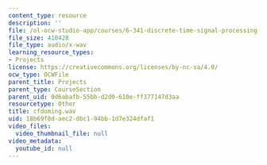```yaml
---
content_type: resource
description: ''
file: /ol-ocw-studio-app/courses/6-341-discrete-time-signal-processing-fall-2005/18b69f8daec2dbc194bb1d7e324dfaf1_cfdoming.wav
file_size: 410428
file_type: audio/x-wav
learning_resource_types:
- Projects
license: https://creativecommons.org/licenses/by-nc-sa/4.0/
ocw_type: OCWFile
parent_title: Projects
parent_type: CourseSection
parent_uid: 0d6abafb-55bb-d2d0-610e-ff377147d3aa
resourcetype: Other
title: cfdoming.wav
uid: 18b69f8d-aec2-dbc1-94bb-1d7e324dfaf1
video_files:
  video_thumbnail_file: null
video_metadata:
  youtube_id: null
---
```

